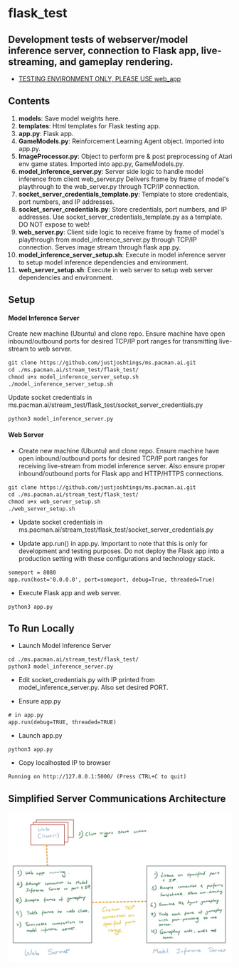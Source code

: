 # flask_test
## Development tests of webserver/model inference server, connection to Flask app, live-streaming, and gameplay rendering.

* [TESTING ENVIRONMENT ONLY, PLEASE USE web_app](https://github.com/justjoshtings/ms.pacman.ai/tree/main/web_app) 

## Contents
1. **models**: Save model weights here.
2. **templates**: Html templates for Flask testing app.
3. **app.py**: Flask app.
4. **GameModels.py**: Reinforcement Learning Agent object. Imported into app.py.
5. **ImageProcessor.py**: Object to perform pre & post preprocessing of Atari env game states. Imported into app.py, GameModels.py.
6. **model_inference_server.py**: Server side logic to handle model inference from client web_server.py Delivers frame by frame of model's playthrough to the web_server.py through TCP/IP connection.
7. **socket_server_credentials_template.py**: Template to store credentials, port numbers, and IP addresses.
8. **socket_server_credentials.py**: Store credentials, port numbers, and IP addresses. Use socket_server_credentials_template.py as a template. DO NOT expose to web!
9. **web_server.py**: Client side logic to receive frame by frame of model's playthrough from model_inference_server.py through TCP/IP connection. Serves image stream through flask app.py.
10. **model_inference_server_setup.sh**: Execute in model inference server to setup model inference dependencies and environment.
11. **web_server_setup.sh**: Execute in web server to setup web server dependencies and environment.

## Setup
#### Model Inference Server
Create new machine (Ubuntu) and clone repo. Ensure machine have open inbound/outbound ports for desired TCP/IP port ranges for transmitting live-stream to web server. 

```
git clone https://github.com/justjoshtings/ms.pacman.ai.git
cd ./ms.pacman.ai/stream_test/flask_test/
chmod u+x model_inference_server_setup.sh
./model_inference_server_setup.sh
```

Update socket credentials in ms.pacman.ai/stream_test/flask_test/socket_server_credentials.py

```
python3 model_inference_server.py
```

#### Web Server
* Create new machine (Ubuntu) and clone repo. Ensure machine have open inbound/outbound ports for desired TCP/IP port ranges for receiving live-stream from model inference server. Also ensure proper inbound/outbound ports for Flask app and HTTP/HTTPS connections.

```
git clone https://github.com/justjoshtings/ms.pacman.ai.git
cd ./ms.pacman.ai/stream_test/flask_test/
chmod u+x web_server_setup.sh
./web_server_setup.sh
```

* Update socket credentials in ms.pacman.ai/stream_test/flask_test/socket_server_credentials.py

* Update app.run() in app.py. Important to note that this is only for development and testing purposes. Do not deploy the Flask app into a production setting with these configurations and technology stack.
```
someport = 8080
app.run(host='0.0.0.0', port=someport, debug=True, threaded=True)
```

* Execute Flask app and web server.
```
python3 app.py
```

## To Run Locally

* Launch Model Inference Server
```
cd ./ms.pacman.ai/stream_test/flask_test/
python3 model_inference_server.py
```

* Edit socket_credentials.py with IP printed from model_inference_server.py. Also set desired PORT.

* Ensure app.py
```
# in app.py
app.run(debug=TRUE, threaded=TRUE)
```

* Launch app.py
```
python3 app.py
```

* Copy localhosted IP to browser
```
Running on http://127.0.0.1:5000/ (Press CTRL+C to quit)
```

## Simplified Server Communications Architecture
![server_comms](https://github.com/justjoshtings/ms.pacman.ai/blob/main/stream_test/flask_test/server_communications.jpg)
